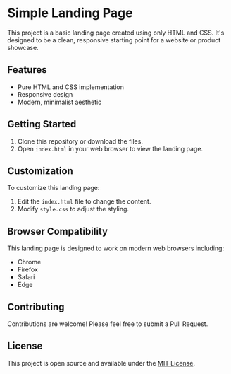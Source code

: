 # Simple Landing Page

This project is a basic landing page created using only HTML and CSS. It's designed to be a clean, responsive starting point for a website or product showcase.

## Features

- Pure HTML and CSS implementation
- Responsive design
- Modern, minimalist aesthetic

## Getting Started

1. Clone this repository or download the files.
2. Open `index.html` in your web browser to view the landing page.

## Customization

To customize this landing page:

1. Edit the `index.html` file to change the content.
2. Modify `style.css` to adjust the styling.


## Browser Compatibility

This landing page is designed to work on modern web browsers including:
- Chrome
- Firefox
- Safari
- Edge

## Contributing

Contributions are welcome! Please feel free to submit a Pull Request.

## License

This project is open source and available under the [MIT License](LICENSE).
